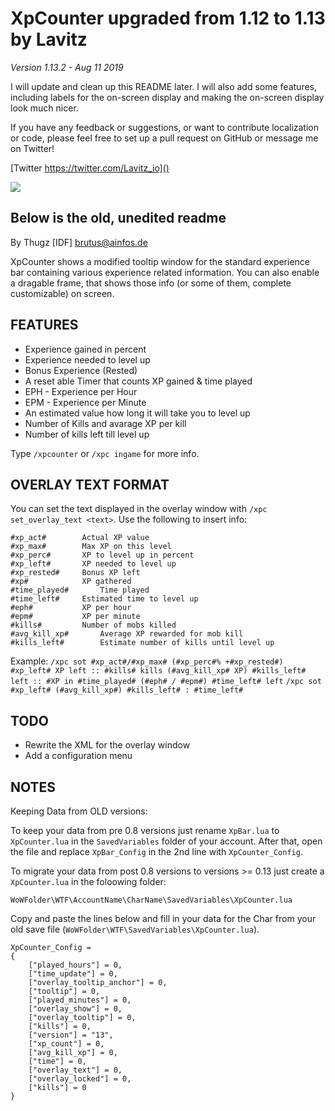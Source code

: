 # XpCounter upgraded from 1.12 to 1.13 by Lavitz
*Version 1.13.2 - Aug 11 2019*

I will update and clean up this README later. I will also add some features, including labels for the on-screen display and making the on-screen display look much nicer.

If you have any feedback or suggestions, or want to contribute localization or code, please feel free to set up a pull request on GitHub or message me on Twitter!

[Twitter https://twitter.com/Lavitz_io]()

![](https://cdn-wow.mmoui.com/preview/pvw71495_thumb.jpg)

## Below is the old, unedited readme

By Thugz [IDF] brutus@ainfos.de

XpCounter shows a modified tooltip window for the standard experience bar
containing various experience related information. You can also enable a
dragable frame, that shows those info (or some of them, complete customizable)
on screen.

FEATURES
--------

- Experience gained in percent
- Experience needed to level up
- Bonus Experience (Rested)
- A reset able Timer that counts XP gained & time played
- EPH - Experience per Hour
- EPM - Experience per Minute
- An estimated value how long it will take you to level up
- Number of Kills and avarage XP per kill
- Number of kills left till level up

Type `/xpcounter` or `/xpc ingame` for more info.

OVERLAY TEXT FORMAT
-------------------

You can set the text displayed in the overlay window with
`/xpc set_overlay_text <text>`. Use the following to insert info:

```
#xp_act#		Actual XP value
#xp_max#		Max XP on this level
#xp_perc#		XP to level up in percent
#xp_left#		XP needed to level up
#xp_rested#		Bonus XP left
#xp#			XP gathered
#time_played#		Time played
#time_left#		Estimated time to level up
#eph#			XP per hour
#epm#			XP per minute
#kills#			Number of mobs killed
#avg_kill_xp#		Average XP rewarded for mob kill
#kills_left#		Estimate number of kills until level up
```

Example:
`/xpc sot #xp_act#/#xp_max# (#xp_perc#% +#xp_rested#) #xp_left# XP left :: #kills# kills (#avg_kill_xp# XP) #kills_left# left :: #XP in #time_played# (#eph# / #epm#) #time_left# left`
`/xpc sot #xp_left# (#avg_kill_xp#) #kills_left# : #time_left#`

TODO
----

* Rewrite the XML for the overlay window
* Add a configuration menu

NOTES
-----

Keeping Data from OLD versions:

To keep your data from pre 0.8 versions just rename `XpBar.lua` to
`XpCounter.lua` in the `SavedVariables` folder of your account. After that,
open the file and replace `XpBar_Config` in the 2nd line with
`XpCounter_Config`.

To migrate your data from post 0.8 versions to versions >= 0.13 just create a
`XpCounter.lua` in the foloowing folder:

`WoWFolder\WTF\AccountName\CharName\SavedVariables\XpCounter.lua`

Copy and paste the lines below and fill in your data for the Char from your old
save file (`WoWFolder\WTF\SavedVariables\XpCounter.lua`).

```
XpCounter_Config =
{
	["played_hours"] = 0,
	["time_update"] = 0,
	["overlay_tooltip_anchor"] = 0,
	["tooltip"] = 0,
	["played_minutes"] = 0,
	["overlay_show"] = 0,
	["overlay_tooltip"] = 0,
	["kills"] = 0,
	["version"] = "13",
	["xp_count"] = 0,
	["avg_kill_xp"] = 0,
	["time"] = 0,
	["overlay_text"] = 0,
	["overlay_locked"] = 0,
	["kills"] = 0
}
```
